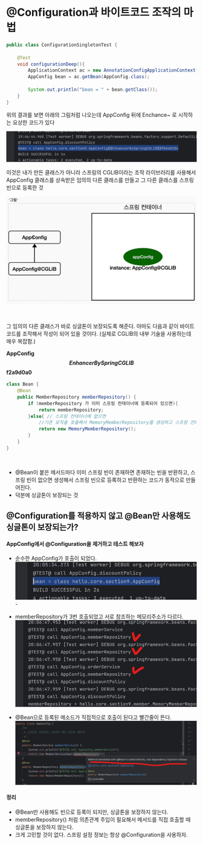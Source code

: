 # @Configuration과 바이트코드 조작의 마법

```java
public class ConfigurationSingletonTest {

    @Test
    void configurationDeep(){
        ApplicationContext ac = new AnnotationConfigApplicationContext(AppConfig.class);
        AppConfig bean = ac.getBean(AppConfig.class);

        System.out.println("bean = " + bean.getClass());
    }
}
```

위의 결과를 보면 아래의 그림처럼 나오는데 AppConfig 뒤에 Enchance~ 로 시작하는 요상한 코드가 있다
<br>

![img.png](../images/bean.getClass().png)
<br>

이것은 내가 만든 클래스가 아니라 스프링의 CGLIB이라는 조작 라이브러리를 사용해서 AppConfig 클래스를 상속받은 임의의 다른 클래스를 만들고
그 다른 클래스를 스프링 빈으로 등록한 것

![img.png](../images/CGLIB.png)

<br>

그 임의의 다른 클래스가 바로 싱글톤이 보장되도록 해준다. 아마도 다음과 같이 바이트 코드를 조작해서 작성이 되어 있을 것이다.
(실제로 CGLIB의 내부 기술을 사용하는데 매우 복잡함.)

<Strong>AppConfig$$EnhancerBySpringCGLIB$$f2a9d0a0</Strong>
    
```java
class Bean {
    @Bean
    public MemberRepository memberRepository() {
        if (memberRepository 가 이미 스프링 컨테이너에 등록되어 있으면){
            return memberRepository;
        }else{ // 스프링 컨테이너에 없으면 
            //기존 로직을 호출해서 MemoryMemberRepository를 생성하고 스프링 컨테이너에 등록
            return new MemoryMemberRepository();
        }
    }
}
```

<br>

- @Bean이 붙은 메서드마다 이미 스프링 빈이 존재하면 존재하는 빈을 반환하고, 
스프링 빈이 없으면 생성해서 스프링 빈으로 등록하고 반환하는 코드가 동적으로 만들어진다. 
- 덕분에 싱글톤이 보장되는 것

## @Configuration를 적용하지 않고 @Bean만 사용해도 싱글톤이 보장되는가?

#### AppConfig에서 @Configuration을 제거하고 테스트 해보자


- 순수한 AppConfig가 호출이 되었다.
![img.png](../images/no@Config.png)- 


- memberRepository가 3번 호출되었고 서로 참조하는 메모리주소가 다르다.
![img.png](../images/mmRepo.png)

- @Bean으로 등록된 메소드가 직접적으로 호출이 된다고 빨간줄이 뜬다. 
![img.png](../images/beanerr.png)

#### 정리
- @Bean만 사용해도 빈으로 등록이 되지만, 싱글톤을 보장하지 않는다.
- memberRepository() 처럼 의존관계 주입이 필요해서 메서드를 직접 호출할 때 싱글톤을 보장하지 않는다. 
- 크게 고민할 것이 없다. 스프링 설정 정보는 항상 @Configuration을 사용하자.

